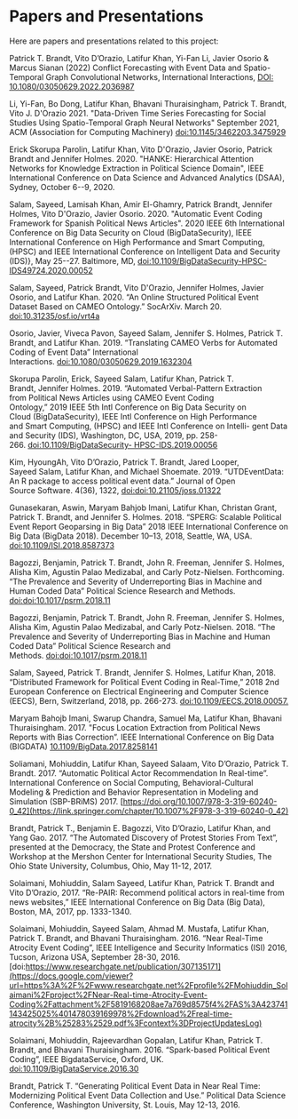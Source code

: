 Papers and Presentations
=====================================

Here are papers and presentations related to this project:

Patrick T. Brandt, Vito D’Orazio, Latifur Khan, Yi-Fan Li, Javier Osorio & Marcus Sianan (2022) Conflict Forecasting with Event Data and Spatio-Temporal Graph Convolutional Networks, International Interactions, [DOI: 10.1080/03050629.2022.2036987](https://www.tandfonline.com/doi/full/10.1080/03050629.2022.2036987)

Li, Yi-Fan, Bo Dong, Latifur Khan, Bhavani Thuraisingham, Patrick T. Brandt, Vito J. D'Orazio 2021. "Data-Driven Time Series Forecasting for Social Studies Using Spatio-Temporal Graph Neural Networks" September 2021, ACM (Association for Computing Machinery) [doi:10.1145/3462203.3475929](https://dl.acm.org/doi/10.1145/3462203.3475929)

Erick Skorupa Parolin, Latifur Khan, Vito D'Orazio, Javier Osorio, Patrick Brandt and Jennifer Holmes. 2020. "HANKE: Hierarchical Attention Networks for Knowledge Extraction in Political Science Domain", IEEE International Conference on Data Science and Advanced Analytics (DSAA), Sydney, October 6--9, 2020.

Salam, Sayeed, Lamisah Khan, Amir El-Ghamry, Patrick Brandt, Jennifer Holmes, Vito D'Orazio, Javier Osorio. 2020. "Automatic Event Coding Framework for Spanish Political News Articles". 2020 IEEE 6th International Conference on Big Data Security on Cloud (BigDataSecurity), IEEE International Conference on High Performance and Smart Computing, (HPSC) and IEEE International Conference on Intelligent Data and Security (IDS)}, May 25--27. Baltimore, MD, [doi:10.1109/BigDataSecurity-HPSC-IDS49724.2020.00052](https://ieeexplore.ieee.org/document/9123024)

Salam, Sayeed, Patrick Brandt, Vito D'Orazio, Jennifer Holmes, Javier Osorio, and Latifur Khan. 2020. “An Online Structured Political Event Dataset Based on CAMEO Ontology.” SocArXiv. March 20. [doi:10.31235/osf.io/vrt4a](https://osf.io/preprints/socarxiv/vrt4a/)

Osorio, Javier, Viveca Pavon, Sayeed Salam, Jennifer S. Holmes, Patrick T. Brandt, and Latifur Khan. 2019. “Translating CAMEO Verbs for Automated Coding of Event Data” International Interactions. [doi:10.1080/03050629.2019.1632304](https://www.tandfonline.com/doi/pdf/10.1080/03050629.2019.1632304?needAccess=true)

Skorupa Parolin, Erick, Sayeed Salam, Latifur Khan, Patrick T. Brandt, Jennifer Holmes. 2019. “Automated Verbal-Pattern Extraction from Political News Articles using CAMEO Event Coding Ontology,” 2019 IEEE 5th Intl Conference on Big Data Security on Cloud (BigDataSecurity), IEEE Intl Conference on High Performance and Smart Computing, (HPSC) and IEEE Intl Conference on Intelli- gent Data and Security (IDS), Washington, DC, USA, 2019, pp. 258-266. [doi:10.1109/BigDataSecurity- HPSC-IDS.2019.00056](https://ieeexplore.ieee.org/abstract/document/8819468)

Kim, HyoungAh, Vito D’Orazio, Patrick T. Brandt, Jared Looper, Sayeed Salam, Latifur Khan, and Michael Shoemate. 2019. “UTDEventData: An R package to access political event data.” Journal of Open Source Software. 4(36), 1322, [doi:doi:10.21105/joss.01322](https://joss.theoj.org/papers/10.21105/joss.01322.pdf)

Gunasekaran, Aswin, Maryam Bahjob Imani, Latifur Khan, Christan Grant, Patrick T. Brandt, and Jennifer S. Holmes. 2018. “SPERG: Scalable Political Event Report Geoparsing in Big Data” 2018 IEEE International Conference on Big Data (BigData 2018). December 10–13, 2018, Seattle, WA, USA. [doi:10.1109/ISI.2018.8587373](https://www.researchgate.net/profile/Maryam_Bahojb_Imani/publication/329956047_SPERG_Scalable_Political_Event_Report_Geoparsing_in_Big_Data/links/5db06fdb299bf111d4c009e5/SPERG-Scalable-Political-Event-Report-Geoparsing-in-Big-Data.pdf)

Bagozzi, Benjamin, Patrick T. Brandt, John R. Freeman, Jennifer S. Holmes, Alisha Kim, Agustin Palao Medizabal, and Carly Potz-Nielsen. Forthcoming. “The Prevalence and Severity of Underreporting Bias in Machine and Human Coded Data” Political Science Research and Methods. [doi:doi:10.1017/psrm.2018.11](https://www.cambridge.org/core/journals/political-science-research-and-methods/article/prevalence-and-severity-of-underreporting-bias-in-machine-and-humancoded-data/E7B648ECA1E52DDAA4BF79CB622F520A)

Bagozzi, Benjamin, Patrick T. Brandt, John R. Freeman, Jennifer S. Holmes, Alisha Kim, Agustin Palao Medizabal, and Carly Potz-Nielsen. 2018. “The Prevalence and Severity of Underreporting Bias in Machine and Human Coded Data” Political Science Research and Methods. [doi:doi:10.1017/psrm.2018.11](https://www.benjaminbagozzi.com/uploads/1/2/5/7/12579534/rn_reporting_bias.pdf)

Salam, Sayeed, Patrick T. Brandt, Jennifer S. Holmes, Latifur Khan, 2018. “Distributed Framework for Political Event Coding in Real-Time,” 2018 2nd European Conference on Electrical Engineering and Computer Science (EECS), Bern, Switzerland, 2018, pp. 266-273. [doi:10.1109/EECS.2018.00057.](https://ieeexplore.ieee.org/abstract/document/8910051)

Maryam Bahojb Imani, Swarup Chandra, Samuel Ma, Latifur Khan, Bhavani Thuraisingham. 2017. "Focus Location Extraction from Political News Reports with Bias Correction”. IEEE International Conference on Big Data (BIGDATA) [10.1109/BigData.2017.8258141](https://ieeexplore.ieee.org/abstract/document/8258141)

Soliamani, Mohiuddin, Latifur Khan, Sayeed Salaam, Vito D’Orazio, Patrick T. Brandt. 2017. “Automatic Political Actor Recommendation In Real-time”. International Conference on Social Computing, Behavioral-Cultural Modeling & Prediction and Behavior Representation in Modeling and Simulation (SBP-BRiMS) 2017. [https://doi.org/10.1007/978-3-319-60240-0_42](https://link.springer.com/chapter/10.1007%2F978-3-319-60240-0_42)

Brandt, Patrick T., Benjamin E. Bagozzi, Vito D’Orazio, Latifur Khan, and Yang Gao. 2017. “The Automated Discovery of Protest Stories From Text”, presented at the Democracy, the State and Protest Conference and Workshop at the Mershon Center for International Security Studies, The Ohio State University, Columbus, Ohio, May 11-12, 2017.

Solaimani, Mohiuddin, Salam Sayeed, Latifur Khan, Patrick T. Brandt and Vito D’Orazio, 2017. “Re-PAIR: Recommend political actors in real-time from news websites,” IEEE International Conference on Big Data (Big Data), Boston, MA, 2017, pp. 1333-1340.

Solaimani, Mohiuddin, Sayeed Salam, Ahmad M. Mustafa, Latifur Khan, Patrick T. Brandt, and Bhavani Thuraisingham. 2016. “Near Real-Time Atrocity Event Coding”, IEEE Intelligence and Security Informatics (ISI) 2016, Tucson, Arizona USA, September 28-30, 2016. [doi:https://www.researchgate.net/publication/307135171](https://docs.google.com/viewer?url=https%3A%2F%2Fwww.researchgate.net%2Fprofile%2FMohiuddin_Solaimani%2Fproject%2FNear-Real-time-Atrocity-Event-Coding%2Fattachment%2F5819168208ae7a769d8575f4%2FAS%3A423741143425025%401478039169978%2Fdownload%2Freal-time-atrocity%2B%25283%2529.pdf%3Fcontext%3DProjectUpdatesLog)

Solaimani, Mohiuddin, Rajeevardhan Gopalan, Latifur Khan, Patrick T. Brandt, and Bhavani Thuraisingham. 2016. “Spark-based Political Event Coding”, IEEE BigdataService, Oxford, UK. [doi:10.1109/BigDataService.2016.30](https://ieeexplore.ieee.org/document/7474330?section=abstract)

Brandt, Patrick T. “Generating Political Event Data in Near Real Time: Modernizing Political Event Data Collection and Use.” Political Data Science Conference, Washington University, St. Louis, May 12-13, 2016.
